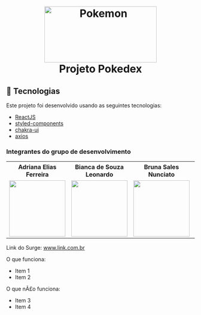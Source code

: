 <h1 align="center">
    <img width="300px" height="150px" alt="Pokemon" src="https://i.pinimg.com/originals/cc/8c/41/cc8c41abe304e1f7b30323bc0cd6d3e7.jpg" />
    <br>
    Projeto Pokedex
</h1>

## :rocket: Tecnologias
Este projeto foi desenvolvido usando as seguintes tecnologias:

- [ReactJS](https://reactjs.org/)
- [styled-components](https://www.styled-components.com/)
- [chakra-ui](https://chakra-ui.com/docs/getting-started)
- [axios](https://github.com/axios/axios)



### Integrantes do grupo de desenvolvimento
<table>
  <tr>
    <th>Adriana Elias Ferreira</th>
        <th>Bianca de Souza Leonardo</th>
        <th>Bruna Sales Nunciato</th>
    <th>Renato Marinho de Freitas</th>
  </tr>
  <tr>
    <td>
  <img width='150px' height='150px' src='https://ca.slack-edge.com/TLAVDH7C2-U01SSF28JKT-a91fc1ade6f2-512' >
    </td>
        <td>
  <img width='150px' height='150px' src='https://ca.slack-edge.com/TLAVDH7C2-U01SSF31BND-3d4dfb475a47-512' >
    </td>
        <td>
  <img width='150px' height='150px' src='https://ca.slack-edge.com/TLAVDH7C2-U01SDSEG6DQ-54efe6892080-512' >
    </td>
     <td>
  <img width='150px' height='150px' src='https://ca.slack-edge.com/TLAVDH7C2-U01T3LJNPSL-2a067c95b2ec-512' >
    </td>
  </tr>
<table>

Link do Surge: www.link.com.br

O que funciona:
- Item 1
- Item 2

O que nÃ£o funciona: 
- Item 3
- Item 4
